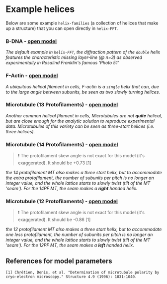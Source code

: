 # Example helices

Below are some example `helix-families` (a collection of helices that make up a structure) that you can open directly in `helix-FFT`.

### B-DNA - [open model](https://nemoandrea.github.io/helixiser/#name=B-DNA&m=1###&radius=1&rise=0.34&frequency=10&unit_size=0.18&radius=1&rise=0.34&frequency=10&unit_size=0.18&rotation=143)

*The default example in `helix-FFT`, the diffraction pattern of the `double` helix features the characteristic missing layer-line (@ n=3) as observed experimentally in Rosalind Franklin's famous 'Photo 51'*

### F-Actin - [open model](https://nemoandrea.github.io/helixiser/#name=F-actin&n=6&m=3&s=0.19###&radius=2.5&rise=2.75&frequency=2.166&unit_size=3&offset=0&rotation=0&handedness=right)

*A ubiquitous helical filament in cells, F-actin is a `single` helix that can, due to the large angle between subunits, be seen as two slowly turning helices.*

### Microtubule (13 Protofilaments) - [open model](https://nemoandrea.github.io/helixiser/#name=Microtubule%20(13PF)&n=14&m=1&s=0.13###&radius=12.5&rise=0.946&frequency=13&unit_size=2.5&offset=0&handedness=right&radius=12.5&rise=0.946&frequency=13&unit_size=2.5&offset=4.1&handedness=right&radius=12.5&rise=0.946&frequency=13&unit_size=2.5&offset=8.2&handedness=right)

*Another common helical filament in cells, Microtubules are not **quite** helical, but are close enough for the analytic solution to reproduce experimental data. Microtubules of this variety can be seen as three-start helices (i.e. three helices).* 

### Microtubule (14 Protofilaments) - [open model](https://nemoandrea.github.io/helixiser/#name=Microtubule%20(14PF)&n=14&m=1&s=0.13###&radius=13.46&rise=0.946&frequency=13.9&unit_size=2.5&offset=0&rotation=0&handedness=right&radius=13.46&rise=0.946&frequency=13.9&unit_size=2.5&offset=4.38&rotation=1&handedness=right&radius=13.46&rise=0.946&frequency=13.9&unit_size=2.5&offset=8.766&rotation=2&handedness=right)

>:exclamation: The protofilament skew angle is not exact for this model (it's exaggerated). It should be +0.73 [1]

*the 14 protofilament MT also makes a three start helix, but to accommodate the extra protofilament, the number of subunits per pitch is no longer an integer value, and the whole lattice starts to slowly twist (tilt of the MT 'seam'). For the 14PF MT, the seam makes a **right** handed helix.*  

### Microtubule (12 Protofilaments) - [open model](https://nemoandrea.github.io/helixiser/#name=Microtubule%20(12PF)&n=14&m=1&s=0.13###&radius=11.54&rise=0.946&frequency=12.1&unit_size=2.5&offset=0&rotation=0&handedness=right&radius=11.54&rise=0.946&frequency=12.1&unit_size=2.5&offset=3.82&rotation=-0.85&handedness=right&radius=11.54&rise=0.946&frequency=12.1&unit_size=2.5&offset=7.63&rotation=-1.7&handedness=right)

> :exclamation: The protofilament skew angle is not exact for this model (it's exaggerated). It should be -0.86 [1]

*the 12 protofilament MT also makes a three start helix, but to accommodate one less protofilament, the number of subunits per pitch is no longer an integer value, and the whole lattice starts to slowly twist (tilt of the MT 'seam'). For the 12PF MT, the seam makes a **left** handed helix.*  


## References for model parameters

```
[1] Chrétien, Denis, et al. "Determination of microtubule polarity by cryo-electron microscopy." Structure 4.9 (1996): 1031-1040.
```



